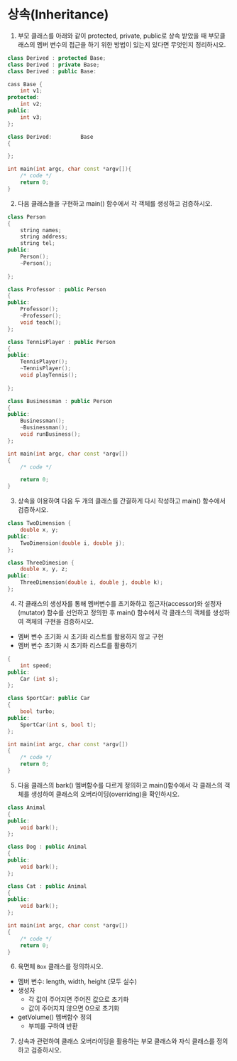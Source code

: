 # 상속(Inheritance)

1. 부모 클래스를 아래와 같이 protected, private, public로 상속 받았을 때 부모클래스의 멤버 변수의 접근을 하기 위한 방법이 있는지 있다면 무엇인지 정리하시오. 

```cpp
class Derived : protected Base;
class Derived : private Base;
class Derived : public Base:
```

```cpp
cass Base {
	int v1;
protected:
	int v2;
public:
	int v3;
};

class Derived:         Base
{

};

int main(int argc, char const *argv[]){
	/* code */
	return 0;
}
```

2. 다음 클래스들을 구현하고 main() 함수에서 각 객체를 생성하고 검증하시오.

```cpp
class Person
{
	string names;
	string address;
	string tel;
public:
	Person();
	~Person();
	
};

class Professor : public Person
{
public:
	Professor();
	~Professor();	
	void teach();
};

class TennisPlayer : public Person
{
public:
	TennisPlayer();
	~TennisPlayer();
	void playTennis();
	
};

class Businessman : public Person
{
public:
	Businessman();
	~Businessman();
	void runBusiness();	
};

int main(int argc, char const *argv[])
{
	/* code */

	return 0;
}
```

3. 상속을 이용하여 다음 두 개의 클래스를 간결하게 다시 작성하고 main() 함수에서 검증하시오.

```cpp
class TwoDimension {
	double x, y;
public:
	TwoDimension(double i, double j);
};

class ThreeDimesion {
	double x, y, z;
public:
	ThreeDimension(double i, double j, double k);
};
```

4. 각 클래스의 생성자를 통해 멤버변수를 초기화하고 접근자(accessor)와 설정자(mutator) 함수를 선언하고 정의한 후 main() 함수에서 각 클래스의 객체를 생성하여 객체의 구현을 검증하시오.

* 멤버 변수 초기화 시 초기화 리스트를 활용하지 않고 구현
* 멤버 변수 초기화 시 초기화 리스트를 활용하기 

```cpp
{
	int speed;
public:
	Car (int s);
};

class SportCar: public Car
{
	bool turbo;
public:
	SportCar(int s, bool t);
};

int main(int argc, char const *argv[])
{
	/* code */
	return 0;
}
```

5. 다음 클래스의 bark() 멤버함수를 다르게 정의하고 main()함수에서 각 클래스의 객체를 생성하여 클래스의 오버라이딩(overridng)을 확인하시오. 


```cpp
class Animal
{
public:
	void bark();	
};

class Dog : public Animal
{
public:
	void bark();	
};

class Cat : public Animal
{
public:
	void bark();	
};

int main(int argc, char const *argv[])
{
	/* code */
	return 0;
}

```

6. 육면체 ``Box`` 클래스를 정의하시오.
  * 멤버 변수: length, width, height (모두 실수)
  * 생성자 
  	- 각 값이 주어지면 주어진 값으로 초기화
  	- 값이 주어지지 않으면 0으로 초기화
  * getVolume() 멤버함수 정의
  	- 부피를 구하여 반환

7. 상속과 관련하여 클래스 오버라이딩을 활용하는 부모 클래스와 자식 클래스를 정의하고 검증하시오. 

  